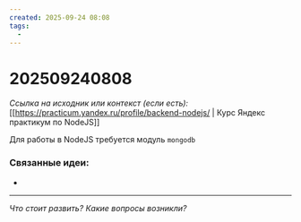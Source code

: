 ```yaml
---
created: 2025-09-24 08:08
tags:
  - 
---
```

# 202509240808

*Ссылка на исходник или контекст (если есть):* [[https://practicum.yandex.ru/profile/backend-nodejs/ | Курс Яндекс практикум по NodeJS]]

Для работы в NodeJS требуется модуль `mongodb`
### Связанные идеи:
*   
---

*Что стоит развить? Какие вопросы возникли?*